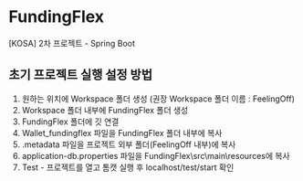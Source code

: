 # FundingFlex
[KOSA] 2차 프로젝트 - Spring Boot

## 초기 프로젝트 실행 설정 방법
1. 원하는 위치에 Workspace 폴더 생성 (권장 Workspace 폴더 이름 : FeelingOff)
2. Workspace 폴더 내부에 FundingFlex 폴더 생성
3. FundingFlex 폴더에 깃 연결
4. Wallet_fundingflex 파일을 FundingFlex 폴더 내부에 복사
5. .metadata 파일을 프로젝트 외부 폴더(FeelingOff 내부)에 복사
6. application-db.properties 파일을 FundingFlex\src\main\resources에 복사
7. Test - 프로젝트를 열고 톰캣 실행 후 localhost/test/start 확인
